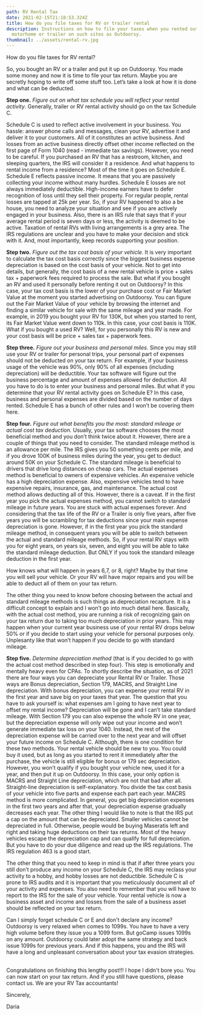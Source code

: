```yaml
---
path: RV Rental Tax
date: 2021-02-15T21:18:53.324Z
title: How do you file taxes for RV or trailer rental
description: Instructions on how to file your taxes when you rented out your RV,
  motorhome or trailer on such sites as Outdoorsy.
thumbnail: ../assets/rental-rv.jpg
---
```

How do you file taxes for RV rental?

So, you bought an RV or a trailer and put it up on Outdoorsy. You made some money and now it is time to file your tax return. Maybe you are secretly hoping to write off some stuff too. Let’s take a look at how it is done and what can be deducted.

**Step one.** *Figure out on what tax schedule you will reflect your rental activity*. Generally, trailer or RV rental activity should go on the tax Schedule C. 

Schedule C is used to reflect active involvement in your business. You hassle: answer phone calls and messages, clean your RV, advertise it and deliver it to your customers. All of it constitutes an active business. And losses from an active business directly offset other income reflected on the first page of Form 1040 (read - immediate tax savings). However, you need to be careful. If you purchased an RV that has a restroom, kitchen, and sleeping quarters, the IRS will consider it a residence. And what happens to rental income from a residence? Most of the time it goes on Schedule E. Schedule E reflects passive income. It means that you are passively collecting your income without many hurdles. Schedule E losses are not always immediately deductible. High-income earners have to defer recognition of loss until they sell their property. For regular people, rental losses are tapped at 25k per year. So, if your RV happened to also a be house, you need to analyze your situation and see if you are actively engaged in your business. Also, there is an IRS rule that says that if your average rental period is seven days or less, the activity is deemed to be active. Taxation of rental RVs with living arrangements is a grey area. The IRS regulations are unclear and you have to make your decision and stick with it. And, most importantly, keep records supporting your position. 

**Step two.** *Figure out the tax cost basis of your vehicle.* It is very important to calculate the tax cost basis correctly since the biggest business expense depreciation is based on the cost basis of your vehicle. Not to get into details, but generally, the cost basis of a new rental vehicle is price + sales tax + paperwork fees required to process the sale. But what if you bought an RV and used it personally before renting it out on Outdoorsy? In this case, your tax cost basis is the lower of your purchase cost or Fair Market Value at the moment you started advertising on Outdoorsy. You can figure out the Fair Market Value of your vehicle by browsing the internet and finding a similar vehicle for sale with the same mileage and year made. For example, in 2019 you bought your RV for 130K, but when you started to rent, its Fair Market Value went down to 110k. In this case, your cost basis is 110K. What if you bought a used RV? Well, for you personally this RV is new and your cost basis will be price + sales tax + paperwork fees.

**Step three.** *Figure out your business and personal miles.* Since you may still use your RV or trailer for personal trips, your personal part of expenses should not be deducted on your tax return. For example, if your business usage of the vehicle was 90%, only 90% of all expenses (including depreciation) will be deductible. Your tax software will figure out the business percentage and amount of expenses allowed for deduction. All you have to do is to enter your business and personal miles. But what if you determine that your RV rental activity goes on Schedule E? In this case, business and personal expenses are divided based on the number of days rented. Schedule E has a bunch of other rules and I won’t be covering them here.

**Step four.** *Figure out what benefits you the most: standard mileage or actual cost tax deduction.* Usually, your tax software chooses the most beneficial method and you don’t think twice about it. However, there are a couple of things that you need to consider. The standard mileage method is an allowance per mile. The IRS gives you 50 something cents per mile, and if you drove 100K of business miles during the year, you get to deduct around 50K on your Schedule C. The standard mileage is beneficial to drivers that drive long distances on cheap cars. The actual expenses method is beneficial to owners of expensive vehicles. An expensive vehicle has a high depreciation expense. Also, expensive vehicles tend to have expensive repairs, insurance, gas, and maintenance. The actual cost method allows deducting all of this. However, there is a caveat. If in the first year you pick the actual expenses method, you cannot switch to standard mileage in future years. You are stuck with actual expenses forever. And considering that the tax life of the RV or a Trailer is only five years, after five years you will be scrambling for tax deductions since your main expense depreciation is gone. However, if in the first year you pick the standard mileage method, in consequent years you will be able to switch between the actual and standard mileage methods. So, if your rental RV stays with you for eight years, on years six, seven, and eight you will be able to take the standard mileage deduction. But ONLY if you took the standard mileage deduction in the first year.

How knows what will happen in years 6,7, or 8, right? Maybe by that time you will sell your vehicle. Or your RV will have major repairs and you will be able to deduct all of them on your tax return.

The other thing you need to know before choosing between the actual and standard mileage methods is such things as depreciation recapture. It is a difficult concept to explain and I won’t go into much detail here. Basically, with the actual cost method, you are running a risk of recognizing gain on your tax return due to taking too much depreciation in prior years. This may happen when your current year business use of your rental RV drops below 50% or if you decide to start using your vehicle for personal purposes only. Unplesanty like that won’t happen if you decide to go with standard mileage.

**Step five.** *Determine depreciation method* (that is if you decided to go with the actual cost method described in step four). This step is emotionally and mentally heavy even for CPAs. To shortly describe the situation, as of 2021 there are four ways you can depreciate your Rental RV or Trailer. Those ways are Bonus depreciation, Section 179, MACRS, and Straight Line depreciation. With bonus depreciation, you can expense your rental RV in the first year and save big on your taxes that year. The question that you have to ask yourself is: what expenses am I going to have next year to offset my rental income? Depreciation will be gone and I can’t take standard mileage. With Section 179 you can also expense the whole RV in one year, but the depreciation expense will only wipe out your income and won’t generate immediate tax loss on your 1040. Instead, the rest of the depreciation expense will be carried over to the next year and will offset your future income on Schedule C. Although, there is one condition for these two methods. Your rental vehicle should be new to you. You could buy it used, but as long as you started to rent it immediately after the purchase, the vehicle is still eligible for bonus or 179 sec depreciation. However, you won’t qualify if you bought your vehicle new, used it for a year, and then put it up on Outdoorsy. In this case, your only option is MACRS and Straight Line depreciation, which are not that bad after all. Straight-line depreciation is self-explanatory. You divide the tax cost basis of your vehicle into five parts and expense each part each year. MACRS method is more complicated. In general, you get big depreciation expenses in the first two years and after that, your depreciation expense gradually decreases each year. The other thing I would like to note is that the IRS put a cap on the amount that can be depreciated. Smaller vehicles cannot be depreciated in full. Otherwise, people would be buying Maseratis left and right and taking huge deductions on their tax returns. Most of the heavy vehicles escape the depreciation cap and can qualify for full depreciation. But you have to do your due diligence and read up the IRS regulations. The IRS regulation 463 is a good start.

The other thing that you need to keep in mind is that if after three years you still don’t produce any income on your Schedule C, the IRS may reclass your activity to a hobby, and hobby losses are not deductible. Schedule C is prone to IRS audits and it is important that you meticulously document all of your activity and expenses. You also need to remember that you will have to report to the IRS for the sale of your vehicle. Your rental vehicle is now a business asset and income and losses from the sale of a business asset should be reflected on your tax return.

Can I simply forget schedule C or E and don't declare any income? Outdoorsy is very relaxed when comes to 1099s. You have to have a very high volume before they issue you a 1099 form. But goCamp issues 1099s on any amount. Outdoorsy could later adopt the same strategy and back issue 1099s for previous years. And if this happens, you and the IRS will have a long and unpleasant conversation about your tax evasion strategies.

\
Congratulations on finishing this lengthy post!!! I hope I didn't bore you. You can now start on your tax return. And if you still have questions, please contact us. We are your RV Tax accountants!



Sincerely,

Daria